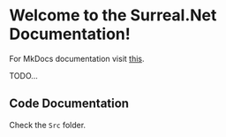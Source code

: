 # Welcome to the Surreal.Net Documentation! 

For MkDocs documentation visit [this](https://squidfunk.github.io/mkdocs-material/setup/changing-the-colors/).

TODO...

## Code Documentation

Check the `Src` folder.
